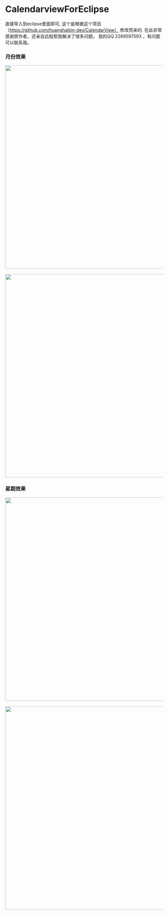 # CalendarviewForEclipse
直接导入到eclipse里面即可, 这个是根据这个项目（https://github.com/huanghaibin-dev/CalendarView） 修改而来的. 
在此非常感谢原作者，还亲自远程帮我解决了很多问题。
我的QQ 2269597593 ，有问题可以联系我。
### 月份效果
<img src="https://github.com/yuer01/CalendarviewForEclipse/xiaoguo/1.png" height="650"/>&nbsp;&nbsp;&nbsp;&nbsp;&nbsp;<img src="https://github.com/huanghaibin-dev/CalendarView/blob/master/app/src/main/assets/simple.jpeg" height="650"/>
### 星期效果
<img src="https://github.com/yuer01/CalendarviewForEclipse/xiaoguo/2.png" height="650"/>&nbsp;&nbsp;&nbsp;&nbsp;&nbsp;<img src="https://github.com/huanghaibin-dev/CalendarView/blob/master/app/src/main/assets/simple.jpeg" height="650"/>
